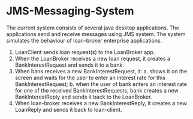 # JMS-Messaging-System

The current system consists of several java desktop applications. The applications send and receive messages using JMS system.
The system simulates the behaviour of loan-broker enterprise applications.

1) LoanClient sends loan request(s) to the LoanBroker app.
2) When the LoanBroker receives a new loan request, it creates a BankInterestRequest and sends it to a bank.
3) When bank receives a new BankInterestRequest, it:
  a. shows it on the screen and waits for the user to enter an interest rate for this BankInterestRequest;
  b. when the user of bank enters an interest rate for one of the received BankInterestRequests, bank creates a new BankInterestReply and        sends it back to the LoanBroker.
4) When loan-broker receives a new BankInterestReply, it creates a new LoanReply and sends it back to loan-client.

